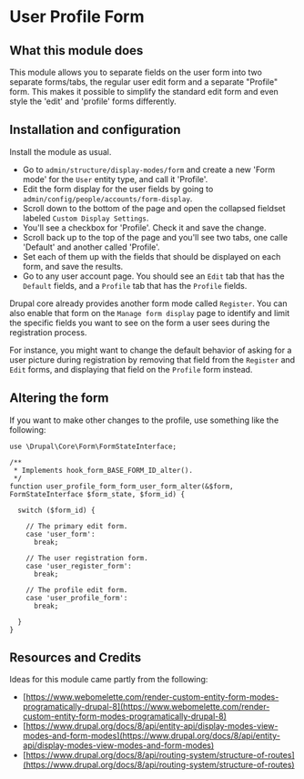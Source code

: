 # User Profile Form

## What this module does
This module allows you to separate fields on the user form into two separate forms/tabs, the regular user edit form and a separate "Profile" form. This makes it possible to simplify the standard edit form and even style the 'edit' and 'profile' forms differently.

## Installation and configuration
Install the module as usual. 

- Go to `admin/structure/display-modes/form` and create a new 'Form mode' for the `User` entity type, and call it 'Profile'.
- Edit the form display for the user fields by going to `admin/config/people/accounts/form-display`.
- Scroll down to the bottom of the page and open the collapsed fieldset labeled `Custom Display Settings`.
- You'll see a checkbox for 'Profile'. Check it and save the change.
- Scroll back up to the top of the page and you'll see two tabs, one calle 'Default' and another called 'Profile'. 
- Set each of them up with the fields that should be displayed on each form, and save the results.
- Go to any user account page. You should see an `Edit` tab that has the `Default` fields, and a `Profile` tab that has the `Profile` fields.

Drupal core already provides another form mode called `Register`. You can also enable that form on the `Manage form display` page to identify and limit the specific fields you want to see on the form a user sees during the registration process. 

For instance, you might want to change the default behavior of asking for a user picture during registration by removing that field from the `Register` and `Edit` forms, and displaying that field on the `Profile` form instead.

## Altering the form

If you want to make other changes to the profile, use something like the following:

```
use \Drupal\Core\Form\FormStateInterface;

/**
 * Implements hook_form_BASE_FORM_ID_alter().
 */
function user_profile_form_form_user_form_alter(&$form, FormStateInterface $form_state, $form_id) {

  switch ($form_id) {

    // The primary edit form.
    case 'user_form':
      break;

    // The user registration form.
    case 'user_register_form':
      break;

    // The profile edit form.
    case 'user_profile_form':
      break;

  }
}
```
## Resources and Credits

Ideas for this module came partly from the following:

 * [https://www.webomelette.com/render-custom-entity-form-modes-programatically-drupal-8](https://www.webomelette.com/render-custom-entity-form-modes-programatically-drupal-8)
 * [https://www.drupal.org/docs/8/api/entity-api/display-modes-view-modes-and-form-modes](https://www.drupal.org/docs/8/api/entity-api/display-modes-view-modes-and-form-modes)
 * [https://www.drupal.org/docs/8/api/routing-system/structure-of-routes](https://www.drupal.org/docs/8/api/routing-system/structure-of-routes)

 